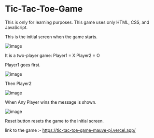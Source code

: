 # Tic-Tac-Toe-Game
This is only for learning purposes. This game uses only HTML, CSS, and JavaScript.

This is the initial screen when the game starts.

![image](https://github.com/ruchit3601/Tic-Tac-Toe-Game/assets/84843164/487b5412-e97e-421a-9c63-c5dc813c2af2)

It is a two-player game:
Player1 = X
Player2 = O

Player1 goes first.

![image](https://github.com/ruchit3601/Tic-Tac-Toe-Game/assets/84843164/8275e3cc-0a23-4fbe-af64-f97464a1c7a5)

Then Player2

![image](https://github.com/ruchit3601/Tic-Tac-Toe-Game/assets/84843164/51c65f92-0c3b-4a75-bcfe-c5c7b9ca8a28)

When Any Player wins the message is shown.

![image](https://github.com/ruchit3601/Tic-Tac-Toe-Game/assets/84843164/29bdce4b-5f5c-4fcb-916d-2ddff87da6d6)

Reset button resets the game to the initial screen.


link to the game :-
https://tic-tac-toe-game-mauve-pi.vercel.app/
